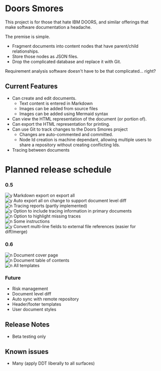 # Doors Smores

This project is for those that hate IBM DOORS, and similar offerings that make software documentation a headache.

The premise is simple. 
- Fragment documents into content nodes that have parent/child relationships. 
- Store those nodes as JSON files.
- Drop the complicated database and replace it with Git.

Requirement analysis software doesn't have to be that complicated... right?

## Current Features
- Can create and edit documents.
  - Text content is entered in Markdown
  - Images can be added from source files
  - Images can be added using Mermaid syntax
- Can view the HTML representation of the document (or portion of).
- Can export the HTML representation for printing. 
- Can use Git to track changes to the Doors Smores project 
  - Changes are auto-commented and committed.
  - Node Id creation is machine dependant, allowing multiple users to share a repository without creating conflicting Ids.
- Tracing between documents

# Planned release schedule
### 0.5
![y](https://www.iconfinder.com/icons/1930264/download/png/16) Markdown export on export all \
![y](https://www.iconfinder.com/icons/1930264/download/png/16) Auto export all on change to support document level diff \
![n](https://www.iconfinder.com/icons/1891023/download/png/16) Tracing reports (partly implemented) \
![y](https://www.iconfinder.com/icons/1930264/download/png/16) Option to include tracing information in primary documents \
![n](https://www.iconfinder.com/icons/1891023/download/png/16) Option to highlight missing traces \
![n](https://www.iconfinder.com/icons/1891023/download/png/16) Some instructions \
![y](https://www.iconfinder.com/icons/1930264/download/png/16) Convert multi-line fields to external file references (easier for diff/merge)

### 0.6 
![n](https://www.iconfinder.com/icons/1891023/download/png/16) Document cover page \
![n](https://www.iconfinder.com/icons/1891023/download/png/16) Document table of contents \
![n](https://www.iconfinder.com/icons/1891023/download/png/16) All templates

### Future
- Risk management
- Document level diff
- Auto sync with remote repository
- Header/footer templates
- User document styles

## Release Notes

- Beta testing only

## Known issues

- Many (apply DDT liberally to all surfaces)